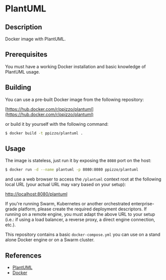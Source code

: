 # PlantUML
## Description
Docker image with PlantUML.

## Prerequisites
You must have a working Docker installation and basic knowledge of PlantUML usage.

## Building
You can use a pre-built Docker image from the following repository:

[https://hub.docker.com/r/ppizzo/plantuml](https://hub.docker.com/r/ppizzo/plantuml)

or build it by yourself with the following command:

```bash
$ docker build -t ppizzo/plantuml .
```

## Usage
The image is stateless, just run it by exposing the `8080` port on the host:
```bash
$ docker run -d --name plantuml -p 8080:8080 ppizzo/plantuml
```
and use a web browser to access the `/plantuml` context root at the following local URL (your actual URL may vary based on your setup):

[http://localhost:8080/plantuml](http://localhost:8080/plantuml)

If you're running Swarm, Kubernetes or another orchestrated enterprise-grade platform, please create the required deployment descriptors. If running on a remote engine, you must adapt the above URL to your setup (i.e.: if using a load balancer, a reverse proxy, a direct engine connection, etc.).

This repository contains a basic `docker-compose.yml` you can use on a stand alone Docker engine or on a Swarm cluster.

## References
* [PlantUML](http://plantuml.com/)
* [Docker](https://www.docker.com/)
